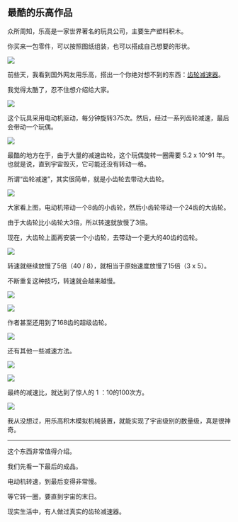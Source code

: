## 最酷的乐高作品

众所周知，乐高是一家世界著名的玩具公司，主要生产塑料积木。

你买来一包零件，可以按照图纸组装，也可以搭成自己想要的形状。

![](https://cdn.beekka.com/blogimg/asset/202305/bg2023052219.webp)

前些天，我看到国外网友用乐高，搭出一个你绝对想不到的东西：[齿轮减速器](https://brickexperimentchannel.wordpress.com/2023/04/29/lego-googol-machine/)。

我觉得太酷了，忍不住想介绍给大家。

![](https://cdn.beekka.com/blogimg/asset/202305/bg2023052210.webp)

这个玩具采用电动机驱动，每分钟旋转375次。然后，经过一系列齿轮减速，最后会带动一个玩偶。

![](https://cdn.beekka.com/blogimg/asset/202305/bg2023052211.webp)

最酷的地方在于，由于大量的减速齿轮，这个玩偶旋转一圈需要 5.2 x 10^91 年。也就是说，直到宇宙毁灭，它可能还没有转动一格。

所谓“齿轮减速”，其实很简单，就是小齿轮去带动大齿轮。

![](https://cdn.beekka.com/blogimg/asset/202305/bg2023052212.webp)

大家看上图，电动机带动一个8齿的小齿轮，然后小齿轮带动一个24齿的大齿轮。

由于大齿轮比小齿轮大3倍，所以转速就放慢了3倍。

现在，大齿轮上面再安装一个小齿轮，去带动一个更大的40齿的齿轮。

![](https://cdn.beekka.com/blogimg/asset/202305/bg2023052213.webp)

转速就继续放慢了5倍（40 / 8），就相当于原始速度放慢了15倍（3 x 5）。

不断重复这种技巧，转速就会越来越慢。

![](https://cdn.beekka.com/blogimg/asset/202305/bg2023052214.webp)

![](https://cdn.beekka.com/blogimg/asset/202305/bg2023052215.webp)

作者甚至还用到了168齿的超级齿轮。

![](https://cdn.beekka.com/blogimg/asset/202305/bg2023052216.webp)

还有其他一些减速方法。

![](https://cdn.beekka.com/blogimg/asset/202305/bg2023052217.webp)

![](https://cdn.beekka.com/blogimg/asset/202305/bg2023052218.webp)

最终的减速比，就达到了惊人的 1 ：10的100次方。

![](https://cdn.beekka.com/blogimg/asset/202305/bg2023052220.webp)

我从没想过，用乐高积木模拟机械装置，就能实现了宇宙级别的数量级，真是很神奇。

---

这个东西非常值得介绍。

我们先看一下最后的成品。

电动机转速，到最后变得非常慢。

等它转一圈，要直到宇宙的末日。

现实生活中，有人做过真实的齿轮减速器。
